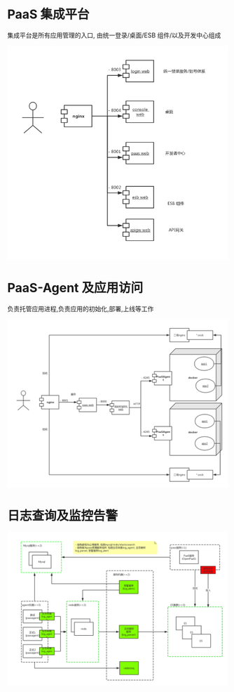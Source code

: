 # PaaS 集成平台

集成平台是所有应用管理的入口, 由统一登录/桌面/ESB 组件/以及开发中心组成

![-w2020](../media/7643fdf20162d24483088c8c7ebee63e.png)

# PaaS-Agent 及应用访问

负责托管应用进程,负责应用的初始化,部署,上线等工作

![-w2020](../media/4ea15581c5a80390cdc658d74dc66745.png)

# 日志查询及监控告警

![-w2020](../media/844e797246b7d7145dd015ccdd9476b0.png)

